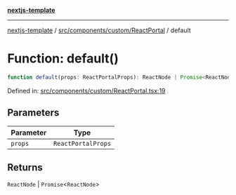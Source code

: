 [**nextjs-template**](../../../../../README.md)

---

[nextjs-template](../../../../../README.md) / [src/components/custom/ReactPortal](../README.md) / default

# Function: default()

```ts
function default(props: ReactPortalProps): ReactNode | Promise<ReactNode>
```

Defined in: [src/components/custom/ReactPortal.tsx:19](https://github.com/Its-Satyajit/nextjs-template/blob/a020f2e64682696d16eea8be5c54d400aa09764e/src/components/custom/ReactPortal.tsx#L19)

## Parameters

| Parameter | Type               |
| --------- | ------------------ |
| `props`   | `ReactPortalProps` |

## Returns

`ReactNode` \| `Promise`\<`ReactNode`\>
